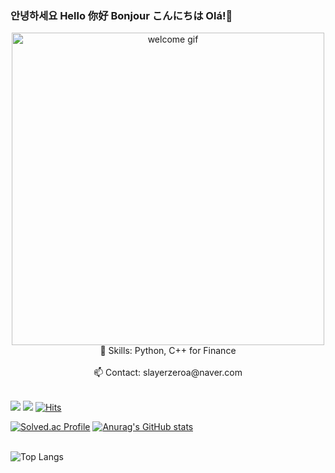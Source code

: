 ### 안녕하세요 Hello 你好 Bonjour こんにちは Olá!👋

<!--
**slayerzeroa/slayerzeroa** is a ✨ _special_ ✨ repository because its `README.md` (this file) appears on your GitHub profile.

Here are some ideas to get you started:

- 🔭 I’m currently working on ...
- 🌱 I’m currently learning ...
- 👯 I’m looking to collaborate on ...
- 🤔 I’m looking for help with ...
- 💬 Ask me about ...
- 📫 How to reach me: ...
- 😄 Pronouns: ...
- ⚡ Fun fact: ...
-->
<div align="center">
    <img src="https://user-images.githubusercontent.com/66348567/211156355-62823c67-3222-4562-b0b6-8e61debd25e4.gif" alt="welcome gif" style="width: 500px; height: auto;" />
    <br>🌱 Skills: Python, C++ for Finance</br>
    <br>📫 Contact: slayerzeroa@naver.com</br>
</div>


<br><a href="https://blog.naver.com/slayerzeroa" target="_blank"><img src="https://img.shields.io/badge/Naver-03C75A?style=for-the-badge&logo=Naver&logoColor=FFFFFF"/></a> <a href="https://www.linkedin.com/in/%EB%8C%80%EB%AA%85-%EC%9C%A0-625084183/" target="_blank"><img src="https://img.shields.io/badge/LinkedIn-0A66C2?style=for-the-badge&logo=LinkedIn&logoColor=FFFFFF"/></a>  [![Hits](https://hits.seeyoufarm.com/api/count/incr/badge.svg?url=https%3A%2F%2Fgithub.com%2Fslayerzeroa&count_bg=%23000000&title_bg=%23000000&icon=github.svg&icon_color=%23E7E7E7&title=How+many+visitors&edge_flat=false)](https://hits.seeyoufarm.com)

<!--\
\<a href="https://www.youtube.com/@psy_duck/" target="_blank"><img src="https://img.shields.io/badge/YouTube-FF0000?style=for-the-badge&logo=YouTube&logoColor=FFFFFF"/></br>
<a href="https://opensea.io/Gorapaduck_" target="_blank"><img src="https://img.shields.io/badge/OpenSea-2081E2?style=for-the-badge&logo=OpenSea&logoColor=FFFFFF"/>
 <a href="https://stockduck.tistory.com/" target="_blank"><img src="https://img.shields.io/badge/Tistory-000000?style=for-the-badge&logo=Tistory&logoColor=FFFFFF"/></a>
-->
[![Solved.ac Profile](http://mazassumnida.wtf/api/generate_badge?boj=slayerzeroa)](https://solved.ac/slayerzeroa)
[![Anurag's GitHub stats](https://github-readme-stats.vercel.app/api?username=slayerzeroa)](https://github.com/anuraghazra/github-readme-stats)</br></br>


![Top Langs](https://github-readme-stats.vercel.app/api/top-langs/?username=slayerzeroa&size_weight=0.5&count_weight=0.5&hide=scss,html,css,jupyter%20notebook,Makefile)

